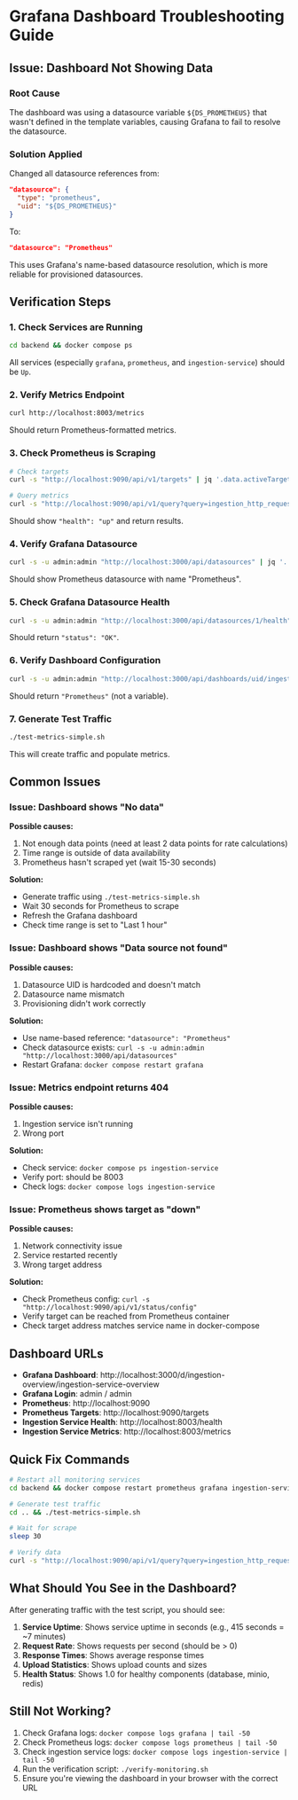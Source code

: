# Grafana Dashboard Troubleshooting Guide

## Issue: Dashboard Not Showing Data

### Root Cause
The dashboard was using a datasource variable `${DS_PROMETHEUS}` that wasn't defined in the template variables, causing Grafana to fail to resolve the datasource.

### Solution Applied
Changed all datasource references from:
```json
"datasource": {
  "type": "prometheus",
  "uid": "${DS_PROMETHEUS}"
}
```

To:
```json
"datasource": "Prometheus"
```

This uses Grafana's name-based datasource resolution, which is more reliable for provisioned datasources.

## Verification Steps

### 1. Check Services are Running
```bash
cd backend && docker compose ps
```

All services (especially `grafana`, `prometheus`, and `ingestion-service`) should be `Up`.

### 2. Verify Metrics Endpoint
```bash
curl http://localhost:8003/metrics
```

Should return Prometheus-formatted metrics.

### 3. Check Prometheus is Scraping
```bash
# Check targets
curl -s "http://localhost:9090/api/v1/targets" | jq '.data.activeTargets[] | select(.labels.job=="ingestion-service")'

# Query metrics
curl -s "http://localhost:9090/api/v1/query?query=ingestion_http_requests_total" | jq '.data.result | length'
```

Should show `"health": "up"` and return results.

### 4. Verify Grafana Datasource
```bash
curl -s -u admin:admin "http://localhost:3000/api/datasources" | jq '.'
```

Should show Prometheus datasource with name "Prometheus".

### 5. Check Grafana Datasource Health
```bash
curl -s -u admin:admin "http://localhost:3000/api/datasources/1/health" | jq '.'
```

Should return `"status": "OK"`.

### 6. Verify Dashboard Configuration
```bash
curl -s -u admin:admin "http://localhost:3000/api/dashboards/uid/ingestion-overview" | jq '.dashboard.panels[0].datasource'
```

Should return `"Prometheus"` (not a variable).

### 7. Generate Test Traffic
```bash
./test-metrics-simple.sh
```

This will create traffic and populate metrics.

## Common Issues

### Issue: Dashboard shows "No data"

**Possible causes:**
1. Not enough data points (need at least 2 data points for rate calculations)
2. Time range is outside of data availability
3. Prometheus hasn't scraped yet (wait 15-30 seconds)

**Solution:**
- Generate traffic using `./test-metrics-simple.sh`
- Wait 30 seconds for Prometheus to scrape
- Refresh the Grafana dashboard
- Check time range is set to "Last 1 hour"

### Issue: Dashboard shows "Data source not found"

**Possible causes:**
1. Datasource UID is hardcoded and doesn't match
2. Datasource name mismatch
3. Provisioning didn't work correctly

**Solution:**
- Use name-based reference: `"datasource": "Prometheus"`
- Check datasource exists: `curl -s -u admin:admin "http://localhost:3000/api/datasources"`
- Restart Grafana: `docker compose restart grafana`

### Issue: Metrics endpoint returns 404

**Possible causes:**
1. Ingestion service isn't running
2. Wrong port

**Solution:**
- Check service: `docker compose ps ingestion-service`
- Verify port: should be 8003
- Check logs: `docker compose logs ingestion-service`

### Issue: Prometheus shows target as "down"

**Possible causes:**
1. Network connectivity issue
2. Service restarted recently
3. Wrong target address

**Solution:**
- Check Prometheus config: `curl -s "http://localhost:9090/api/v1/status/config"`
- Verify target can be reached from Prometheus container
- Check target address matches service name in docker-compose

## Dashboard URLs

- **Grafana Dashboard**: http://localhost:3000/d/ingestion-overview/ingestion-service-overview
- **Grafana Login**: admin / admin
- **Prometheus**: http://localhost:9090
- **Prometheus Targets**: http://localhost:9090/targets
- **Ingestion Service Health**: http://localhost:8003/health
- **Ingestion Service Metrics**: http://localhost:8003/metrics

## Quick Fix Commands

```bash
# Restart all monitoring services
cd backend && docker compose restart prometheus grafana ingestion-service

# Generate test traffic
cd .. && ./test-metrics-simple.sh

# Wait for scrape
sleep 30

# Verify data
curl -s "http://localhost:9090/api/v1/query?query=ingestion_http_requests_total" | jq '.data.result | length'
```

## What Should You See in the Dashboard?

After generating traffic with the test script, you should see:

1. **Service Uptime**: Shows service uptime in seconds (e.g., 415 seconds = ~7 minutes)
2. **Request Rate**: Shows requests per second (should be > 0)
3. **Response Times**: Shows average response times
4. **Upload Statistics**: Shows upload counts and sizes
5. **Health Status**: Shows 1.0 for healthy components (database, minio, redis)

## Still Not Working?

1. Check Grafana logs: `docker compose logs grafana | tail -50`
2. Check Prometheus logs: `docker compose logs prometheus | tail -50`
3. Check ingestion service logs: `docker compose logs ingestion-service | tail -50`
4. Run the verification script: `./verify-monitoring.sh`
5. Ensure you're viewing the dashboard in your browser with the correct URL
